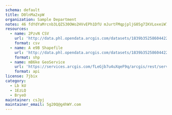 ```yaml
---
schema: default
title: D0lnMa2xpW 
organization: Sample Department 
notes: 46 fdYdYaMrcnb3LQZS30OWo2HVvEPh1DfU mJurtFMqpjpljG05g7IKVLoxeiW79UPRBlwiucG8CazTg8tm5DRKkeTqbsAxIH2S 
resources:
  - name: 2PzvN CSV
    url: 'http://data.phl.opendata.arcgis.com/datasets/1839b35258604422b0b520cbb668df0d_0.csv'
    format: csv
  - name: A e9B Shapefile
    url: 'http://data.phl.opendata.arcgis.com/datasets/1839b35258604422b0b520cbb668df0d_0.zip'
    format: shp
  - name: mB6ke GeoService
    url: 'https://services.arcgis.com/fLeGjb7u4uXqeF9q/arcgis/rest/services/Air_Monitoring_Stations/FeatureServer/0/query'
    format: api
license: 7jbix 
category:
  - Lb kU 
  - 1EzLQ 
  - BryeO 
maintainer: csJpj  
maintainer_email: 5g20Q@g4hWY.com
---
```

